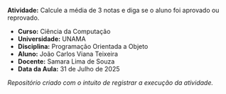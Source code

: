 **Atividade:** Calcule a média de 3 notas e diga se o aluno foi aprovado ou reprovado.

- **Curso:** Ciência da Computação
- **Universidade:** UNAMA
- **Disciplina:** Programação Orientada a Objeto  
- **Aluno:** João Carlos Viana Teixeira  
- **Docente:** Samara Lima de Souza   
- **Data da Aula:** 31 de Julho de 2025

_Repositório criado com o intuito de registrar a execução da atividade._
